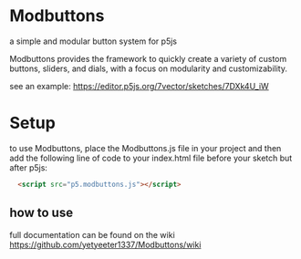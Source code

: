# Modbuttons
a simple and modular button system for p5js

Modbuttons provides the framework to quickly create a variety of custom buttons, sliders, and dials, with a focus on modularity and customizability.

see an example: https://editor.p5js.org/7vector/sketches/7DXk4U_iW

# Setup
to use Modbuttons, place the Modbuttons.js file in your project and then add the following line of code to your index.html file before your sketch but after p5js:
```html
  <script src="p5.modbuttons.js"></script>
```

## how to use

full documentation can be found on the wiki https://github.com/yetyeeter1337/Modbuttons/wiki
